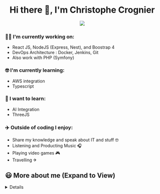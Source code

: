 
<h1 align="center">
    Hi there 👋, I'm Christophe Crognier
</h1>

<p align="center">
  <a href="https://github.com/DenverCoder1/readme-typing-svg"><img src="https://readme-typing-svg.herokuapp.com?color=2962FF&center=true&lines=Full+Stack+Developper;Web+Development+Teacher;&width=500&height=50""></a>
</p>


### :technologist: I'm currently working on:

- React JS, NodeJS (Express, Nest), and Boostrap 4
- DevOps Architecture : Docker, Jenkins, Git
- Also work with PHP (Symfony)

### :nerd_face: I'm currently learning:

- AWS integration
- Typescript

### :thinking: I want to learn:

- AI Integration
- ThreeJS

### ✈️ Outside of coding I enjoy:
- Share my knowledge and speak about IT and stuff 🤓
- Listening and Producting Music 🎧 
- Playing video games 🎮 
- Travelling ✈

## 😃 More about me  (Expand to View) 
<details>     
      
##  🛠️ Languages and Tools:

#### Programming Languages:
 
<table>
  
  <tr>
    <th>Skill</th>
    <th>Technologies</th>
  </tr>
  
  <tr>
    <td>
      <i>Frontent Development</i>
    </td>
    <td>
      <a href="https://reactjs.org/" target="_blank">
        <img src="https://raw.githubusercontent.com/devicons/devicon/master/icons/react/react-original-wordmark.svg" alt="react" width="40" height="40"/>
      </a>
      <a href="https://www.w3.org/html/" target="_blank">
        <img src="https://raw.githubusercontent.com/devicons/devicon/master/icons/html5/html5-original-wordmark.svg" alt="html5" width="40" height="40"/>
      </a>
      <a href="https://www.w3schools.com/css/" target="_blank">
        <img src="https://raw.githubusercontent.com/devicons/devicon/master/icons/css3/css3-original-wordmark.svg" alt="css3" width="40" height="40"/>
      </a>
      <a href="https://material-ui.com/" target="_blank">
        <img src="https://raw.githubusercontent.com/devicons/devicon/master/icons/materialui/materialui-original.svg" alt="react" width="40" height="40"/>
      </a>
      <a href="https://getbootstrap.com" target="_blank">
        <img src="https://raw.githubusercontent.com/devicons/devicon/master/icons/bootstrap/bootstrap-plain-wordmark.svg" alt="bootstrap" width="40" height="40"/>
    </td>
  </tr>
  
  <tr>
    <td>
      <i>Backend Development</i>
    </td>
    <td>
      <a href="https://nodejs.org" target="_blank">
        <img src="https://raw.githubusercontent.com/devicons/devicon/master/icons/nodejs/nodejs-original-wordmark.svg" alt="nodejs" width="40" height="40"/>
      </a>
      <a href="https://www.php.net" target="_blank">
        <img src="https://raw.githubusercontent.com/devicons/devicon/master/icons/php/php-original.svg" alt="php" width="40" height="40"/>
      </a>
      <a href="https://symfony.com/" target="_blank">
        <img src="https://cdn.worldvectorlogo.com/logos/symfony.svg" alt="php" width="40" height="40"/>
      </a>
    </td>
  </tr>

  <tr>
    <td>
      <i>Database</i>
    </td>
    <td>
       <a href="https://www.mysql.com/" target="_blank">
        <img src="https://www.freepnglogos.com/uploads/logo-mysql-png/logo-mysql-mysql-logo-png-images-are-download-crazypng-21.png" alt="mongodb" width="40" height="40"/>
      </a>
      <a href="https://www.mongodb.com/" target="_blank">
        <img src="https://raw.githubusercontent.com/devicons/devicon/master/icons/mongodb/mongodb-original-wordmark.svg" alt="mongodb" width="40" height="40"/>
      </a>
    </td>
  </tr>

  <tr>
    <td>
      <i>Devops</i>
    </td>
    <td>
      <a href="https://aws.amazon.com" target="_blank">
        <img src="https://raw.githubusercontent.com/devicons/devicon/master/icons/amazonwebservices/amazonwebservices-original-wordmark.svg" alt="aws" width="40" height="40"/>
      </a>
      <a href="https://www.jenkins.io" target="_blank">
        <img src="https://www.vectorlogo.zone/logos/jenkins/jenkins-icon.svg" alt="jenkins" width="40" height="40"/>
      </a>
      <a href="https://git-scm.com/" target="_blank">
        <img src="https://www.vectorlogo.zone/logos/git-scm/git-scm-icon.svg" alt="git" width="40" height="40"/>
      </a>
      <a href="https://www.linux.org/" target="_blank">
        <img src="https://raw.githubusercontent.com/devicons/devicon/master/icons/linux/linux-original.svg" alt="linux" width="40" height="40"/>
      </a>
    </td>
  </tr>

  <tr>
    <td>
      <i>Testing</i>
    </td>
    <td>
      <a href="https://mochajs.org" target="_blank">
        <img src="https://www.vectorlogo.zone/logos/mochajs/mochajs-icon.svg" alt="mocha" width="40" height="40"/>
      </a>
      <a href="https://www.selenium.dev/" target="_blank">
        <img src="https://upload.wikimedia.org/wikipedia/commons/d/d5/Selenium_Logo.png" alt="mocha" width="40" height="40"/>
      </a>
    </td>
  </tr>

  <tr>
    <td>
      <i>Software</i>
    </td>
    <td>
      <a href="https://www.adobe.com/products/photoshop.html" target="_blank">
        <img src="https://upload.wikimedia.org/wikipedia/commons/thumb/a/af/Adobe_Photoshop_CC_icon.svg/640px-Adobe_Photoshop_CC_icon.svg.png" alt="xd" width="40" height="40"/>
      </a>
      <a href="https://www.adobe.com/products/premiere.html" target="_blank">
        <img src="https://upload.wikimedia.org/wikipedia/commons/thumb/f/f2/Adobe_Premiere_Pro_Logo.svg/2048px-Adobe_Premiere_Pro_Logo.svg.png" alt="xd" width="40" height="40"/>
      </a>
    </td>
  </tr>

</table>      
</details> 
